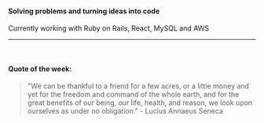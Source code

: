 #### Solving problems and turning ideas into code

Currently working with Ruby on Rails, React, MySQL and AWS

---

<br>

#### Quote of the week:
<!-- quote_marker -->
> "We can be thankful to a friend for a few acres, or a little money and yet for the freedom and command of the whole earth, and for the great benefits of our being, our life, health, and reason, we look upon ourselves as under no obligation." - Lucius Annaeus Seneca

